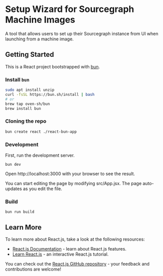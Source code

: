 # Setup Wizard for Sourcegraph Machine Images

A tool that allows users to set up their Sourcegraph instance from UI when launching from a machine image.

## Getting Started

This is a React project bootstrapped with [bun](https://bun.sh/).

### Install `bun`

```bash
sudo apt install unzip
curl -fsSL https://bun.sh/install | bash
# or
brew tap oven-sh/bun
brew install bun
```

### Cloning the repo

```sh
bun create react ./react-bun-app
```

### Development

First, run the development server.

```
bun dev
```

Open http://localhost:3000 with your browser to see the result.

You can start editing the page by modifying src/App.jsx. The page auto-updates as you edit the file.

### Build

```
bun run build
```

## Learn More

To learn more about React.js, take a look at the following resources:

- [React.js Documentation](https://reactjs.org/docs/getting-started.html) - learn about React.js features.
- [Learn React.js](https://reactjs.org/tutorial/tutorial.html) - an interactive React.js tutorial.

You can check out the [React.js GitHub repository](https://github.com/facebook/react) - your feedback and contributions are welcome!
